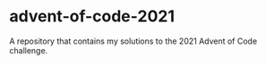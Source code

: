 # advent-of-code-2021
A repository that contains my solutions to the 2021 Advent of Code challenge.
